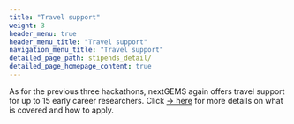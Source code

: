 ```yaml
---
title: "Travel support"
weight: 3
header_menu: true
header_menu_title: "Travel support"
navigation_menu_title: "Travel support"
detailed_page_path: stipends_detail/
detailed_page_homepage_content: true
---
```


As for the previous three hackathons, nextGEMS again offers travel support for up to 15 early career researchers. Click [-> here](stipends_detail) for more details on what is covered and how to apply.
